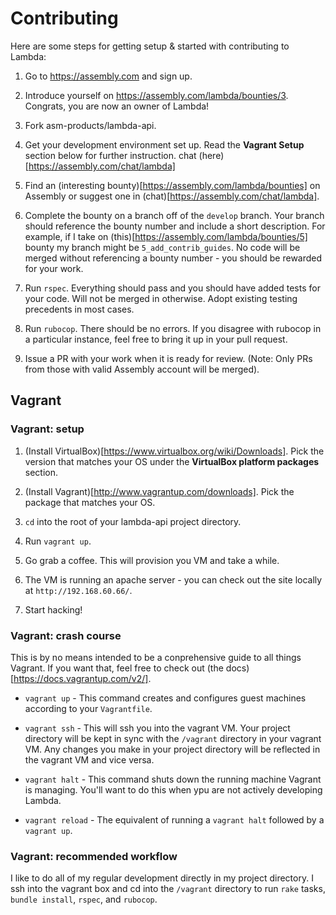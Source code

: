 # Contributing

Here are some steps for getting setup & started with contributing to Lambda:

1. Go to https://assembly.com and sign up.

2. Introduce yourself on https://assembly.com/lambda/bounties/3. Congrats, you
are now an owner of Lambda!

3. Fork asm-products/lambda-api.

4. Get your development environment set up. Read the **Vagrant Setup** section
below for further instruction.
chat (here)[https://assembly.com/chat/lambda]

5. Find an (interesting bounty)[https://assembly.com/lambda/bounties] on
Assembly or suggest one in (chat)[https://assembly.com/chat/lambda].

6. Complete the bounty on a branch off of the `develop` branch. Your branch should
reference the bounty number and include a short description. For example, if I
take on (this)[https://assembly.com/lambda/bounties/5] bounty my branch might be
`5_add_contrib_guides`. No code will be merged without referencing a bounty
number - you should be rewarded for your work.

7. Run `rspec`. Everything should pass and you should have added tests
for your code. Will not be merged in otherwise. Adopt existing testing
precedents in most cases.

8. Run `rubocop`. There should be no errors. If you disagree with rubocop in a
particular instance, feel free to bring it up in your pull request.

9. Issue a PR with your work when it is ready for review. (Note: Only PRs from
those with valid Assembly account will be merged).

## Vagrant

### Vagrant: setup

1. (Install VirtualBox)[https://www.virtualbox.org/wiki/Downloads]. Pick the
version that matches your OS under the **VirtualBox platform packages** section.

2. (Install Vagrant)[http://www.vagrantup.com/downloads]. Pick the package
that matches your OS.

3. `cd` into the root of your lambda-api project directory.

4. Run `vagrant up`.

5. Go grab a coffee. This will provision you VM and take a while.

6. The VM is running an apache server - you can check out the site locally at
`http://192.168.60.66/`.

7. Start hacking!

### Vagrant: crash course

This is by no means intended to be a conprehensive guide to all things Vagrant.
If you want that, feel free to check out
(the docs)[https://docs.vagrantup.com/v2/].

* `vagrant up` - This command creates and configures guest machines according
to your `Vagrantfile`.

* `vagrant ssh` - This will ssh you into the vagrant VM. Your project directory
will be kept in sync with the `/vagrant` directory in your vagrant VM. Any
changes you make in your project directory will be reflected in the vagrant VM
and vice versa.

* `vagrant halt` - This command shuts down the running machine Vagrant is
managing. You'll want to do this when ypu are not actively developing Lambda.

* `vagrant reload` - The equivalent of running a `vagrant halt` followed by a
`vagrant up`.

### Vagrant: recommended workflow

I like to do all of my regular development directly in my project directory. I
ssh into the vagrant box and cd into the `/vagrant` directory to run `rake`
tasks, `bundle install`, `rspec`, and `rubocop`.
